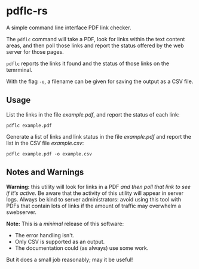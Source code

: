 # pdflc-rs

A simple command line interface PDF link checker.

The `pdflc` command will take a PDF, look for links within the text content areas, and then poll those links and report the status offered by the web server for those pages.

`pdflc` reports the links it found and the status of those links on the temrminal.

With the flag `-o`, a filename can be given for saving the output as a CSV file.

## Usage

List the links in the file _example.pdf_, and report the status of each link:

```
pdflc example.pdf  
```

Generate a list of links and link status in the file _example.pdf_ and report the list in the CSV file _example.csv_:

```
pdflc example.pdf -o example.csv
```

## Notes and Warnings

**Warning:** this utility will look for links in a PDF _and then poll that link to see if it's active_. Be aware that the activity of this utility will appear in server logs. Always be kind to server administrators: avoid using this tool with PDFs that contain lots of links if the amount of traffic may overwhelm a swebserver.

**Note:** This is a _minimal_ release of this software:

 * The error handling isn't.
 * Only CSV is supported as an output.
 * The documentation could (as always) use some work.

But it does a small job reasonably; may it be useful! 